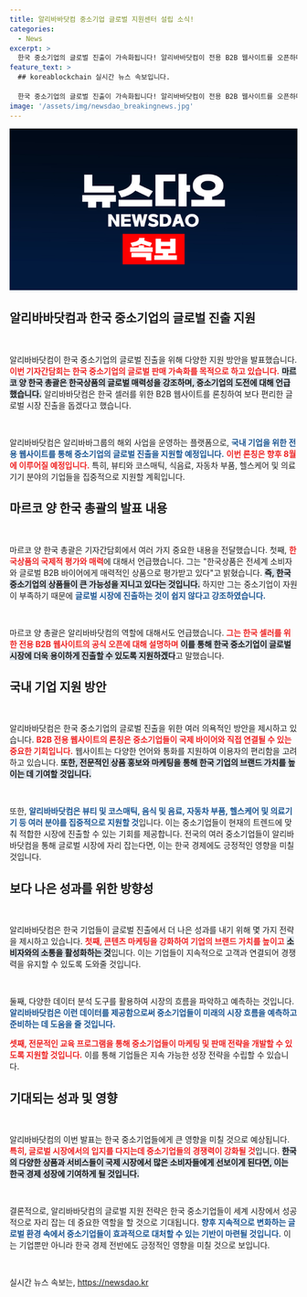 ```yaml
---
title: 알리바바닷컴 중소기업 글로벌 지원센터 설립 소식!
categories:
  - News
excerpt: >
  한국 중소기업의 글로벌 진출이 가속화됩니다! 알리바바닷컴이 전용 B2B 웹사이트를 오픈하며, 뷰티, F&B, 헬스케어 등 다양한 분야의 상품을 세계 시장에 알리겠습니다. 클릭하고 더 많은 정보를 확인하세요!
feature_text: >
  ## koreablockchain 실시간 뉴스 속보입니다.

  한국 중소기업의 글로벌 진출이 가속화됩니다! 알리바바닷컴이 전용 B2B 웹사이트를 오픈하며, 뷰티, F&B, 헬스케어 등 다양한 분야의 상품을 세계 시장에 알리겠습니다. 클릭하고 더 많은 정보를 확인하세요!
image: '/assets/img/newsdao_breakingnews.jpg'
---
```


<p><img src="/assets/img/newsdao_breakingnews.jpg" alt="koreablockchain 속보" /></p>

<h2 data-ke-size="size26">알리바바닷컴과 한국 중소기업의 글로벌 진출 지원</h2>

<p data-ke-size="size16">&nbsp;</p>

<p>알리바바닷컴이 한국 중소기업의 글로벌 진출을 위해 다양한 지원 방안을 발표했습니다. <b><span style="color: #ee2323;">이번 기자간담회는 한국 중소기업의 글로벌 판매 가속화를 목적으로 하고 있습니다.</span></b> <b><span style="background-color: #21538527;">마르코 양 한국 총괄은 한국상품의 글로벌 매력성을 강조하며, 중소기업의 도전에 대해 언급했습니다.</span></b> 알리바바닷컴은 한국 셀러를 위한 B2B 웹사이트를 론칭하여 보다 편리한 글로벌 시장 진출을 돕겠다고 했습니다. </p>

<p data-ke-size="size16">&nbsp;</p>

<p>알리바바닷컴은 알리바바그룹의 해외 사업을 운영하는 플랫폼으로, <b><span style="color: #1a5490;">국내 기업을 위한 전용 웹사이트를 통해 중소기업의 글로벌 진출을 지원할 예정입니다.</span></b> <b><span style="color: #ee2323;">이번 론칭은 향후 8월에 이루어질 예정입니다.</span></b> 특히, 뷰티와 코스매틱, 식음료, 자동차 부품, 헬스케어 및 의료기기 분야의 기업들을 집중적으로 지원할 계획입니다. </p>

<h2 data-ke-size="size26">마르코 양 한국 총괄의 발표 내용</h2>

<p data-ke-size="size16">&nbsp;</p>

<p>마르코 양 한국 총괄은 기자간담회에서 여러 가지 중요한 내용을 전달했습니다. 첫째, <b><span style="color: #ee2323;">한국상품의 국제적 평가와 매력</span></b>에 대해서 언급했습니다. 그는 "한국상품은 전세계 소비자와 글로벌 B2B 바이어에게 매력적인 상품으로 평가받고 있다"고 밝혔습니다. <b><span style="background-color: #21538527;">즉, 한국 중소기업의 상품들이 큰 가능성을 지니고 있다는 것입니다.</span></b> 하지만 그는 중소기업이 자원이 부족하기 때문에 <b><span style="color: #1a5490;">글로벌 시장에 진출하는 것이 쉽지 않다고 강조하였습니다.</span></b></p>

<p data-ke-size="size16">&nbsp;</p>

<p>마르코 양 총괄은 알리바바닷컴의 역할에 대해서도 언급했습니다. <b><span style="color: #ee2323;">그는 한국 셀러를 위한 전용 B2B 웹사이트의 공식 오픈에 대해 설명하며</span></b> <b><span style="background-color: #21538527;">이를 통해 한국 중소기업이 글로벌 시장에 더욱 용이하게 진출할 수 있도록 지원하겠다</span></b>고 말했습니다. </p>

<h2 data-ke-size="size26">국내 기업 지원 방안</h2>

<p data-ke-size="size16">&nbsp;</p>

<p>알리바바닷컴은 한국 중소기업의 글로벌 진출을 위한 여러 의욕적인 방안을 제시하고 있습니다. <b><span style="color: #ee2323;">B2B 전용 웹사이트의 론칭은 중소기업들이 국제 바이어와 직접 연결될 수 있는 중요한 기회입니다.</span></b> 웹사이트는 다양한 언어와 통화를 지원하여 이용자의 편리함을 고려하고 있습니다. <b><span style="background-color: #21538527;">또한, 전문적인 상품 홍보와 마케팅을 통해 한국 기업의 브랜드 가치를 높이는 데 기여할 것입니다.</span></b></p>

<p data-ke-size="size16">&nbsp;</p>

<p>또한, <b><span style="color: #1a5490;">알리바바닷컴은 뷰티 및 코스매틱, 음식 및 음료, 자동차 부품, 헬스케어 및 의료기기 등 여러 분야를 집중적으로 지원할 것</span></b>입니다. 이는 중소기업들이 현재의 트렌드에 맞춰 적합한 시장에 진출할 수 있는 기회를 제공합니다. 전국의 여러 중소기업들이 알리바바닷컴을 통해 글로벌 시장에 자리 잡는다면, 이는 한국 경제에도 긍정적인 영향을 미칠 것입니다.</p>

<h2 data-ke-size="size26">보다 나은 성과를 위한 방향성</h2>

<p data-ke-size="size16">&nbsp;</p>

<p>알리바바닷컴은 한국 기업들이 글로벌 진출에서 더 나은 성과를 내기 위해 몇 가지 전략을 제시하고 있습니다. <b><span style="color: #ee2323;">첫째, 콘텐츠 마케팅을 강화하여 기업의 브랜드 가치를 높이고</span></b> <b><span style="background-color: #21538527;">소비자와의 소통을 활성화하는 것</span></b>입니다. 이는 기업들이 지속적으로 고객과 연결되어 경쟁력을 유지할 수 있도록 도와줄 것입니다. </p>

<p data-ke-size="size16">&nbsp;</p>

<p>둘째, 다양한 데이터 분석 도구를 활용하여 시장의 흐름을 파악하고 예측하는 것입니다. <b><span style="color: #1a5490;">알리바바닷컴은 이런 데이터를 제공함으로써 중소기업들이 미래의 시장 흐름을 예측하고 준비하는 데 도움을 줄 것입니다.</span></b> </p>

<p><b><span style="color: #ee2323;">셋째, 전문적인 교육 프로그램을 통해 중소기업들이 마케팅 및 판매 전략을 개발할 수 있도록 지원할 것입니다.</span></b> 이를 통해 기업들은 지속 가능한 성장 전략을 수립할 수 있습니다.</p>

<h2 data-ke-size="size26">기대되는 성과 및 영향</h2>

<p data-ke-size="size16">&nbsp;</p>

<p>알리바바닷컴의 이번 발표는 한국 중소기업들에게 큰 영향을 미칠 것으로 예상됩니다. <b><span style="color: #ee2323;">특히, 글로벌 시장에서의 입지를 다지는데 중소기업들의 경쟁력이 강화될 것</span></b>입니다. <b><span style="background-color: #21538527;">한국의 다양한 상품과 서비스들이 국제 시장에서 많은 소비자들에게 선보이게 된다면, 이는 한국 경제 성장에 기여하게 될 것입니다.</span></b> </p>

<p data-ke-size="size16">&nbsp;</p>

<p>결론적으로, 알리바바닷컴의 글로벌 지원 전략은 한국 중소기업들이 세계 시장에서 성공적으로 자리 잡는 데 중요한 역할을 할 것으로 기대됩니다. <b><span style="color: #1a5490;">향후 지속적으로 변화하는 글로벌 환경 속에서 중소기업들이 효과적으로 대처할 수 있는 기반이 마련될 것입니다.</span></b> 이는 기업뿐만 아니라 한국 경제 전반에도 긍정적인 영향을 미칠 것으로 보입니다. </p>

<p data-ke-size="size16">&nbsp;</p>
실시간 뉴스 속보는, <a href="https://newsdao.kr" rel="dofollow">https://newsdao.kr</a>


